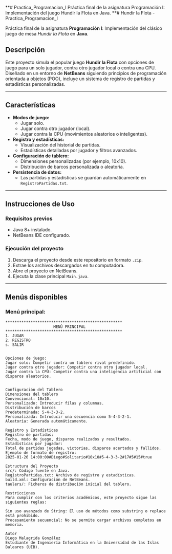 **# Practica_Programacion_I
Práctica final de la asignatura Programación I: Implementación del juego Hundir la Flota en Java.
**# Hundir la Flota - Practica_Programacion_I

Práctica final de la asignatura **Programación I**: Implementación del clásico juego de mesa _Hundir la Flota_ en **Java**.

## Descripción
Este proyecto simula el popular juego **Hundir la Flota** con opciones de juego para un solo jugador, contra otro jugador local o contra una CPU. Diseñado en un entorno de **NetBeans** siguiendo principios de programación orientada a objetos (POO), incluye un sistema de registro de partidas y estadísticas personalizadas.

---

## Características
- **Modos de juego:**
  - Jugar solo.
  - Jugar contra otro jugador (local).
  - Jugar contra la CPU (movimientos aleatorios o inteligentes).
- **Registro y estadísticas:**
  - Visualización del historial de partidas.
  - Estadísticas detalladas por jugador y filtros avanzados.
- **Configuración de tablero:**
  - Dimensiones personalizadas (por ejemplo, 10x10).
  - Distribución de barcos personalizada o aleatoria.
- **Persistencia de datos:**
  - Las partidas y estadísticas se guardan automáticamente en `RegistroPartidas.txt`.

---

## Instrucciones de Uso
### Requisitos previos
- Java 8+ instalado.
- NetBeans IDE configurado.

### Ejecución del proyecto
1. Descarga el proyecto desde este repositorio en formato `.zip`.
2. Extrae los archivos descargados en tu computadora.
3. Abre el proyecto en NetBeans.
4. Ejecuta la clase principal `Main.java`.

---

## Menús disponibles
### Menú principal:
```plaintext
***************************************************
                     MENÚ PRINCIPAL
***************************************************
1. JUGAR
2. REGISTRO
s. SALIR


Opciones de juego:
Jugar solo: Competir contra un tablero rival predefinido.
Jugar contra otro jugador: Competir contra otro jugador local.
Jugar contra la CPU: Competir contra una inteligencia artificial con disparos aleatorios.


Configuración del Tablero
Dimensiones del tablero
Convencional: 10x10.
Personalizado: Introducir filas y columnas.
Distribución de barcos
Predeterminada: 5-4-3-3-2.
Personalizada: Introducir una secuencia como 5-4-3-2-1.
Aleatoria: Generada automáticamente.

Registro y Estadísticas
Registro de partidas:
Fecha, modo de juego, disparos realizados y resultados.
Estadísticas por jugador:
Total de partidas jugadas, victorias, disparos acertados y fallidos.
Ejemplo de formato de registro:
2025-01-26 14:00:00#Diego#Solitario#10x10#5-4-3-3-2#17#5#15#true

Estructura del Proyecto
src/: Código fuente en Java.
RegistroPartidas.txt: Archivo de registro y estadísticas.
build.xml: Configuración de NetBeans.
taulers/: Ficheros de distribución inicial del tablero.

Restricciones
Para cumplir con los criterios académicos, este proyecto sigue las siguientes reglas:

Sin uso avanzado de String: El uso de métodos como substring o replace está prohibido.
Procesamiento secuencial: No se permite cargar archivos completos en memoria.

Autor
Diego Malagrida González
Estudiante de Ingeniería Informática en la Universidad de las Islas Baleares (UIB).

